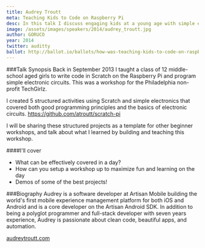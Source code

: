 ```yaml
---
title: Audrey Troutt
meta: Teaching Kids to Code on Raspberry Pi
desc: In this talk I discuss engaging kids at a young age with simple embedded technology, outcomes and learnings.
image: /assets/images/speakers/2014/audrey_troutt.jpg
author: GORUCO
year: 2014
twitter: auditty
ballot: http://ballot.io/ballots/how-was-teaching-kids-to-code-on-raspberry-pi
---
```


###Talk Synopsis
Back in September 2013 I taught a class of 12 middle-school aged girls to write code in Scratch on the Raspberry Pi and program simple electronic circuits. This was a workshop for  the Philadelphia non-profit TechGirlz. 

I created 5 structured activities using Scratch and simple electronics that covered both good programming principles and the basics of electronic circuits. https://github.com/atroutt/scratch-pi

I will be sharing these structured projects as a template for other beginner workshops, and talk about what I learned by building and teaching this workshop.

####I'll cover

* What can be effectively covered in a day?
* How can you setup a workshop up to maximize fun and learning on the day
* Demos of some of the best projects!

###Biography
Audrey is a software developer at Artisan Mobile building the world's first mobile experience management platform for both iOS and Android and is a core developer on the Artisan Android SDK. In addition to being a polyglot programmer and full-stack developer with seven years experience, Audrey is passionate about clean code, beautiful apps, and automation.

[audreytroutt.com](http://audreytroutt.com/)

